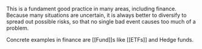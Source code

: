 This is a fundament good practice in many areas, including finance. Because many situations are uncertain, it is always better to diversify to spread out possible risks, so that no single bad event causes too much of a problem.

Concrete examples in finance are [[Fund]]s like [[ETFs]] and Hedge funds.



